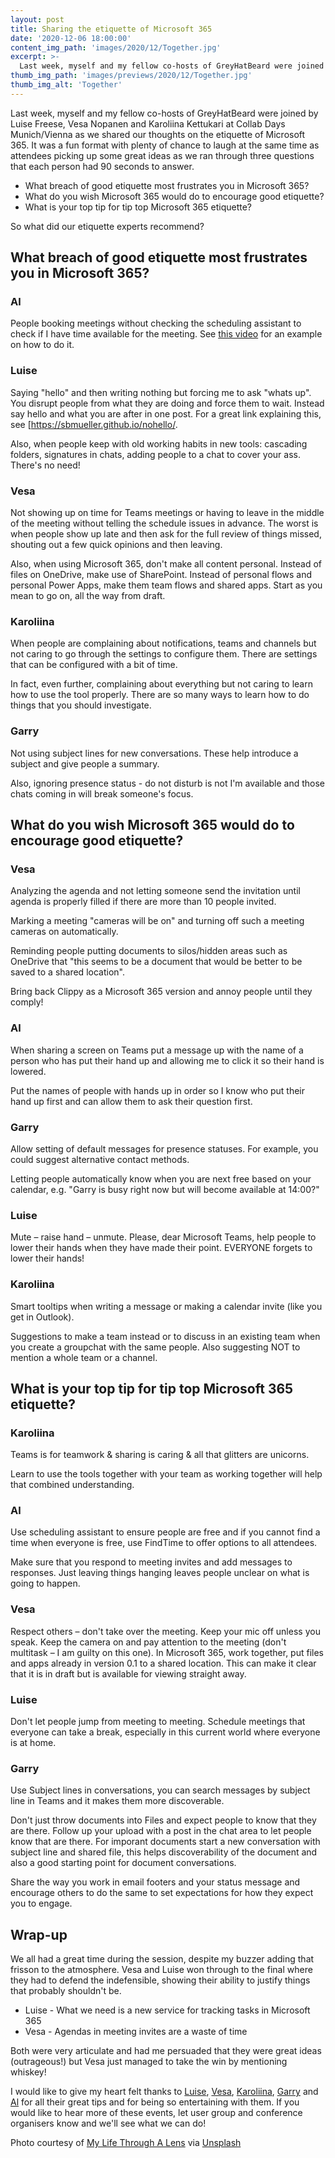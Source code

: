 ```yaml
---
layout: post
title: Sharing the etiquette of Microsoft 365
date: '2020-12-06 18:00:00'
content_img_path: 'images/2020/12/Together.jpg'
excerpt: >-
  Last week, myself and my fellow co-hosts of GreyHatBeard were joined by Luise Freese, Vesa Nopanen and Karoliina Kettukari at Collab Days Munich/Vienna as we shared our thoughts on the etiquette of Microsoft 365. It was a fun format with plenty of chance to laugh at the same time as attendees picking up some great ideas as we ran through three questions that each person had 90 seconds to answer.
thumb_img_path: 'images/previews/2020/12/Together.jpg'
thumb_img_alt: 'Together'
---
```


Last week, myself and my fellow co-hosts of GreyHatBeard were joined by Luise Freese, Vesa Nopanen and Karoliina Kettukari at Collab Days Munich/Vienna as we shared our thoughts on the etiquette of Microsoft 365. It was a fun format with plenty of chance to laugh at the same time as attendees picking up some great ideas as we ran through three questions that each person had 90 seconds to answer.

- What breach of good etiquette most frustrates you in Microsoft 365?
- What do you wish Microsoft 365 would do to encourage good etiquette?
- What is your top tip for tip top Microsoft 365 etiquette?

So what did our etiquette experts recommend?

## What breach of good etiquette most frustrates you in Microsoft 365?

### Al
People booking meetings without checking the scheduling assistant to check if I have time available for the meeting. See [this video](https://support.microsoft.com/en-us/office/video-use-the-scheduling-assistant-a7bf1aee-bee6-46d6-a126-194ed04fbe09) for an example on how to do it.

### Luise
Saying "hello" and then writing nothing but forcing me to ask "whats up". You disrupt people from what they are doing and force them to wait. Instead say hello and what you are after in one post. For a great link explaining this, see [https://sbmueller.github.io/nohello/. 

Also, when people keep with old working habits in new tools: cascading folders, signatures in chats, adding people to a chat to cover your ass. There's no need!

### Vesa
Not showing up on time for Teams meetings or having to leave in the middle of the meeting without telling the schedule issues in advance. The worst is when people show up late and then ask for the full review of things missed, shouting out a few quick opinions and then leaving.
	
Also, when using Microsoft 365, don't make all content personal. Instead of files on OneDrive, make use of SharePoint. Instead of personal flows and personal Power Apps, make them team flows and shared apps. Start as you mean to go on, all the way from draft.

### Karoliina
When people are complaining about notifications, teams and channels but not caring to go through the settings to configure them. There are settings that can be configured with a bit of time.

In fact, even further, complaining about everything but not caring to learn how to use the tool properly. There are so many ways to learn how to do things that you should investigate.
	
### Garry
Not using subject lines for new conversations. These help introduce a subject and give people a summary.

Also, ignoring presence status - do not disturb is not I'm available and those chats coming in will break someone's focus.

## What do you wish Microsoft 365 would do to encourage good etiquette?

### Vesa
Analyzing the agenda and not letting someone send the invitation until agenda is properly filled if there are more than 10 people invited.

Marking a meeting "cameras will be on" and turning off such a meeting cameras on automatically. 

Reminding people putting documents to silos/hidden areas such as OneDrive that "this seems to be a document that would be better to be saved to a shared location".

Bring back Clippy as a Microsoft 365 version and annoy people until they comply!  

### Al
When sharing a screen on Teams put a message up with the name of a person who has put their hand up and allowing me to click it so their hand is lowered.

Put the names of people with hands up in order so I know who put their hand up first and can allow them to ask their question first.

### Garry
Allow setting of default messages for presence statuses. For example, you could suggest alternative contact methods.

Letting people automatically know when you are next free based on your calendar, e.g. "Garry is busy right now but will become available at 14:00?"

### Luise
Mute – raise hand – unmute. Please, dear Microsoft Teams, help people to lower their hands when they have made their point. EVERYONE forgets to lower their hands!

### Karoliina
Smart tooltips when writing a message or making a calendar invite (like you get in Outlook). 

Suggestions to make a team instead or to discuss in an existing team when you create a groupchat with the same people. Also suggesting NOT to mention a whole team or a channel.

## What is your top tip for tip top Microsoft 365 etiquette?

### Karoliina
Teams is for teamwork & sharing is caring & all that glitters are unicorns.

Learn to use the tools together with your team as working together will help that combined understanding.

### Al
Use scheduling assistant to ensure people are free and if you cannot find a time when everyone is free, use FindTime to offer options to all attendees.

Make sure that you respond to meeting invites and add messages to responses. Just leaving things hanging leaves people unclear on what is going to happen.

### Vesa
Respect others – don't take over the meeting. Keep your mic off unless you speak. Keep the camera on and pay attention to the meeting (don't multitask – I am guilty on this one). 
In Microsoft 365, work together, put files and apps already in version 0.1 to a shared location. This can make it clear that it is in draft but is available for viewing straight away.

### Luise
Don't let people jump from meeting to meeting. Schedule meetings that everyone can take a break, especially in this current world where everyone is at home.

### Garry
Use Subject lines in conversations, you can search messages by subject line in Teams and it makes them more discoverable.

Don't just throw documents into Files and expect people to know that they are there. Follow up your upload with a post in the chat area to let people know that are there. For imporant documents start a new conversation with subject line and shared file, this helps discoverability of the document and also a good starting point for document conversations.

Share the way you work in email footers and your status message and encourage others to do the same to set expectations for how they expect you to engage.

## Wrap-up
We all had a great time during the session, despite my buzzer adding that frisson to the atmosphere. Vesa and Luise won through to the final where they had to defend the indefensible, showing their ability to justify things that probably shouldn't be.

- Luise - What we need is a new service for tracking tasks in Microsoft 365
- Vesa - Agendas in meeting invites are a waste of time

Both were very articulate and had me persuaded that they were great ideas (outrageous!) but Vesa just managed to take the win by mentioning whiskey!

I would like to give my heart felt thanks to [Luise](https://twitter.com/LuiseFreese), [Vesa](https://twitter.com/vesanopanen), [Karoliina](https://twitter.com/kettukari), [Garry](https://twitter.com/garrytrinder) and [Al](https://twitter.com/al_eardley) for all their great tips and for being so entertaining with them. If you would like to hear more of these events, let user group and conference organisers know and we'll see what we can do!


Photo courtesy of [My Life Through A Lens](https://unsplash.com/@bamagal) via [Unsplash](https://unsplash.com)
